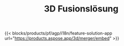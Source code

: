 ﻿---
title: 3D Fusionslösung 
weight: 7730
url: /de/merger
limit: 
description: Führen Sie FBX, OBJ, STL, DAE, GLTF und mehr in einer einzigen 3D-Datei in jedem unterstützten Format zusammen
widgetUrl: "https://products.aspose.com/3d/merger/embed"
---
{{< blocks/products/pf/agp/i18n/feature-solution-app url="https://products.aspose.app/3d/merger/embed" >}} 
